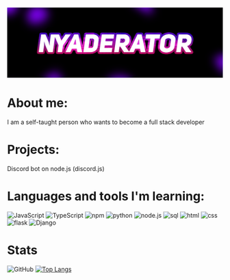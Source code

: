 ![Header](https://github.com/NyaDerator/NyaDerator/blob/main/images/banner_2.png)

# About me:
I am a self-taught person who wants to become a full stack developer

# Projects:
Discord bot on node.js (discord.js)

# Languages and tools I'm learning:
![JavaScript](https://img.shields.io/badge/-JavaScript-000000?style=for-the-badge&logo=JavaScript&logoColor=E9D54D)
![TypeScript](https://img.shields.io/badge/-TypeScript-000000?style=for-the-badge&logo=TypeScript&logoColor=00cccc)
![npm](https://img.shields.io/badge/-npm-000000?style=for-the-badge&logo=npm&logoColor=912a3d)
![python](https://img.shields.io/badge/-python-000000?style=for-the-badge&logo=python&logoColor=003773)
![node.js](https://img.shields.io/badge/-node.js-000000?style=for-the-badge&logo=node.js&logoColor=328a00)
![sql](https://img.shields.io/badge/-sql-000000?style=for-the-badge&logo=sqlite&logoColor=00505c)
![html](https://img.shields.io/badge/-html-000000?style=for-the-badge&logo=html5&logoColor=ba6811)
![css](https://img.shields.io/badge/-CSS-000000?style=for-the-badge&logo=CSS3&logoColor=00345c)
![flask](https://img.shields.io/badge/-flask-000000?style=for-the-badge&logo=flask&logoColor=828282)
![Django](https://img.shields.io/badge/-Django-000000?style=for-the-badge&logo=Django&logoColor=328a00)

# Stats
![GitHub](https://github-readme-stats.vercel.app/api?username=NyaDerator&show_icons=true&theme=midnight-purple)
[![Top Langs](https://github-readme-stats.vercel.app/api/top-langs/?username=NyaDerator&theme=midnight-purple)](https://github.com/NyaDerator/github-readme-stats)
